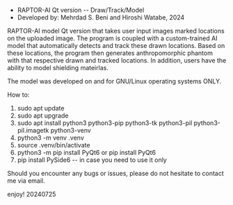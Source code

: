 * RAPTOR-AI Qt version -- Draw/Track/Model
* Developed by: Mehrdad S. Beni and Hiroshi Watabe, 2024

RAPTOR-AI model Qt version that takes user input images marked locations on the uploaded image. The program is coupled with a custom-trained AI model that automatically detects and track these drawn locations. Based on these locations, the program then generates anthropomorphic phantom with that respective drawn and tracked locations. In addition, users have the ability to model shielding mateirlas. 

The model was developed on and for GNU/Linux operating systems ONLY. 

How to:

1. sudo apt update
2. sudo apt upgrade
3. sudo apt install python3 python3-pip python3-tk python3-pil python3-pil.imagetk python3-venv
4. python3 -m venv .venv
5. source .venv/bin/activate
6. python3 -m pip install PyQt6  or  pip install PyQt6
7. pip install PySide6   -- in case you need to use it only

Should you encounter any bugs or issues, please do not hesitate to contact me via email.

enjoy!
20240725
